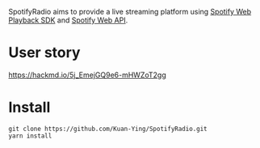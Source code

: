 SpotifyRadio aims to provide a live streaming platform using [Spotify Web Playback SDK](https://developer.spotify.com/documentation/web-playback-sdk/reference/) and [Spotify Web API](https://developer.spotify.com/documentation/web-api/reference/).

# User story
https://hackmd.io/5j_EmejGQ9e6-mHWZoT2gg

# Install

```
git clone https://github.com/Kuan-Ying/SpotifyRadio.git
yarn install
```

